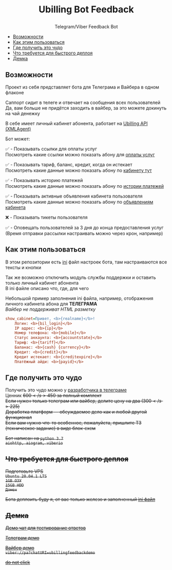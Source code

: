 # <p align="center">Ubilling Bot Feedback

<p align="center">Telegram/Viber Feedback Bot

  * [Возможности](#Возможности)
  * [Как этим пользоваться](#Как-этим-пользоваться)
  * [Где получить это чудо](#Где-получить-это-чудо)
  * [Что требуется для быстрого деплоя](#Что-требуется-для-быстрого-деплоя)
  * [Демка](#Демка)

## Возможности
Проект из себя представляет бота для Телеграма и Вайбера в одном флаконе

Саппорт сидит в телеге и отвечает на сообщения всех пользователей</br>
Да, вам больше не придётся заходить в вайбер, за это можете докинуть на чай денежку

В себе имеет личный кабинет абонента, работает на <a href="http://wiki.ubilling.net.ua/doku.php?id=xmlagent">Ubilling API (XMLAgent)</a>

Бот может:

✅ - Показывать ссылки для оплаты услуг</br>
Посмотреть какие ссылки можно показать абону для <a href="http://wiki.ubilling.net.ua/doku.php?id=xmlagent#платежные_системы">оплаты услуг</a>

✅ - Показывать тариф, баланс, кредит, когда он истекает</br>
Посмотреть какие данные можно показать абону по <a href="http://wiki.ubilling.net.ua/doku.php?id=xmlagent#общие_данные_пользователя_но_с_авторизацией">кабинету тут</a>

✅ - Показывать историю платежей</br>
Посмотреть какие данные можно показать абону по <a href="http://wiki.ubilling.net.ua/doku.php?id=xmlagent#информация_о_предыдущих_платежах_пользователя">истории платежей</a>

✅ - Показывать активные объявления кабинета пользователя</br>
Посмотреть какие данные можно показать абону по <a href="http://wiki.ubilling.net.ua/doku.php?id=xmlagent#активные_объявления_кабинета_пользователя">объявлениям кабинета</a>

❌ - Показывать тикеты пользователя

✅ - Оповещать пользователей за 3 дня до конца предоставления услуг (Время отправки рассылки настраивать можно через крон, например)</br>

## Как этим пользоваться

В этом репозитории есть <a href="https://github.com/Fenicu/Ubilling-Bot-Feedback/blob/master/texts.ini">ini</a> файл настроек бота, там настраиваются все тексты и кнопки

Так же возможно отключить модуль службы поддержки и оставить только личный кабинет абонента</br>
В ini файле описано что, где, для чего

Небольшой пример заполнения ini файла, например, отображения личного кабинета абона для <b>ТЕЛЕГРАМА</b></br>
<i>Вайбер не поддерживат HTML разметку</i>

```ini
show_cabinet=Привет, <b>{realname}</b>!
    Логин: <b>{bil_login}</b>
    IP адрес: <b>{ip}</b>
    Номер телефона: <b>{mobile}</b>
    Статус аккаунта: <b>{accountstate}</b>
    Тариф: <b>{tariff}</b>
    Баланас: <b>{cash} {currency}</b>
    Кредит: <b>{credit}</b>
    Кредит истекает: <b>{creditexpire}</b>
    Платёжный айди: <b>{payid}</b>
```

## Где получить это чудо

Получить это чудо можно у <a href="https://t.me/Fenicu">разработчика в телеграме</a></br>
Ценник <s>600$</s> 450$ за полный комплект</br>
Если нужен только телеграм или вайбер, делите цену на два  (<s>300$</s> 225$)</br>
Доработка платформ — обсуждаемое дело как и любой другой функционал</br>
Если вам нужно что-то особенное, пожалуйста, пришлите ТЗ (техническое задание) в виде блок-схем</br>

Бот написан на `python 3.7`</br>
`aiohttp, aiogram, viberio`

## Что требуется для быстрого деплоя

Подготовьте VPS</br>
`Ubuntu 20.04.1 LTS`</br>
`1GB ОЗУ`</br>
`15GB HDD`</br>
`Домен`

Бота деплоить буду я, от вас только железо и заполненный <a href="https://github.com/Fenicu/Ubilling-Bot-Feedback/blob/master/texts.ini">ini файл</a>

## Демка

<a href="https://t.me/joinchat/D_IHsVQVfjyZtJj-WYu01A">Демо чат для тестирование ответов</a>

<a href="https://t.me/UbillingFeedbackDemoBot">Телеграм демо</a>

<a href="https://redirect.fenicu.men/viberdemo">Вайбер демо</a></br>
`viber://pa?chatURI=ubillingfeedbackdemo`


<a href="https://redirect.fenicu.men/NGGYU">do not click</a>